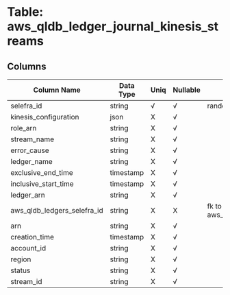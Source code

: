 # Table: aws_qldb_ledger_journal_kinesis_streams

## Columns 

|  Column Name   |  Data Type  | Uniq | Nullable | Description | 
|  ----  | ----  | ----  | ----  | ---- | 
| selefra_id | string | √ | √ | random id | 
| kinesis_configuration | json | X | √ |  | 
| role_arn | string | X | √ |  | 
| stream_name | string | X | √ |  | 
| error_cause | string | X | √ |  | 
| ledger_name | string | X | √ |  | 
| exclusive_end_time | timestamp | X | √ |  | 
| inclusive_start_time | timestamp | X | √ |  | 
| ledger_arn | string | X | √ |  | 
| aws_qldb_ledgers_selefra_id | string | X | X | fk to aws_qldb_ledgers.selefra_id | 
| arn | string | X | √ |  | 
| creation_time | timestamp | X | √ |  | 
| account_id | string | X | √ |  | 
| region | string | X | √ |  | 
| status | string | X | √ |  | 
| stream_id | string | X | √ |  | 



